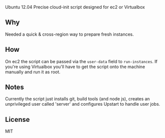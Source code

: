 Ubuntu 12.04 Precise cloud-init script designed for ec2 or Virtualbox

## Why
Needed a quick & cross-region way to prepare fresh instances.

## How
On ec2 the script can be passed via the ```user-data``` field to ```run-instances```. If you're using Virtualbox you'll have to get the script onto the machine manually and run it as root.

## Notes
Currently the script just installs git, build tools (and node js), creates an unprivileged user called 'server' and configures Upstart to handle user jobs.

## License
MIT